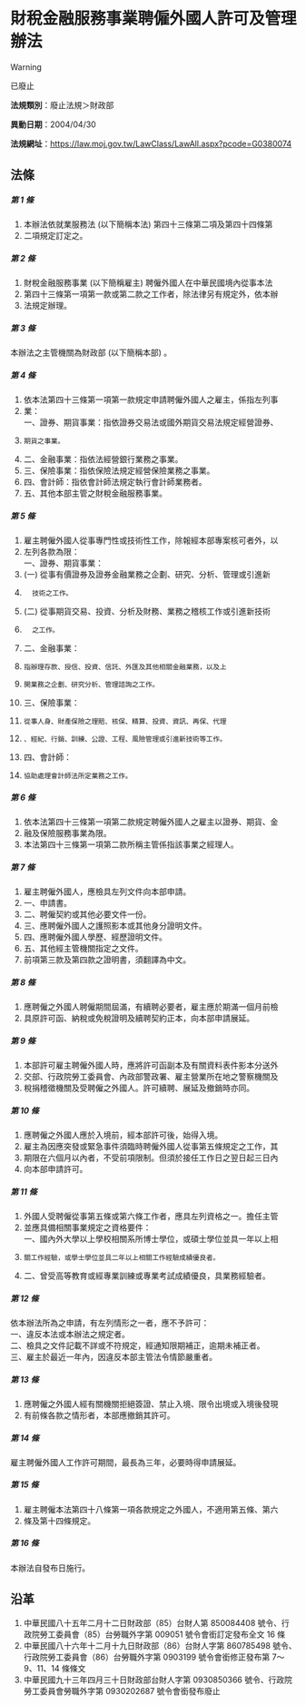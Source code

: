 # 財稅金融服務事業聘僱外國人許可及管理辦法


> [!WARNING]
> 已廢止


**法規類別**：廢止法規＞財政部

**異動日期**：2004/04/30  

**法規網址**：https://law.moj.gov.tw/LawClass/LawAll.aspx?pcode=G0380074



## 法條
##### 第 1 條
1. 本辦法依就業服務法 (以下簡稱本法) 第四十三條第二項及第四十四條第
1. 二項規定訂定之。

##### 第 2 條
1. 財稅金融服務事業 (以下簡稱雇主) 聘僱外國人在中華民國境內從事本法
1. 第四十三條第一項第一款或第二款之工作者，除法律另有規定外，依本辦
1. 法規定辦理。

##### 第 3 條
本辦法之主管機關為財政部 (以下簡稱本部) 。

##### 第 4 條
1. 依本法第四十三條第一項第一款規定申請聘僱外國人之雇主，係指左列事
1. 業：  
一、證券、期貨事業：指依證券交易法或國外期貨交易法規定經營證券、
1.     期貨之事業。
1. 二、金融事業：指依法經營銀行業務之事業。
1. 三、保險事業：指依保險法規定經營保險業務之事業。
1. 四、會計師：指依會計師法規定執行會計師業務者。
1. 五、其他本部主管之財稅金融服務事業。

##### 第 5 條
1. 雇主聘僱外國人從事專門性或技術性工作，除報經本部專案核可者外，以
1. 左列各款為限：  
一、證券、期貨事業：
1.  (一) 從事有價證券及證券金融業務之企劃、研究、分析、管理或引進新
1.       技術之工作。
1.  (二) 從事期貨交易、投資、分析及財務、業務之稽核工作或引進新技術
1.       之工作。
1. 二、金融事業：
1.     指辦理存款、授信、投資、信託、外匯及其他相關金融業務，以及上
1.     開業務之企劃、研究分析、管理諮詢之工作。
1. 三、保險事業：
1.     從事人身、財產保險之理賠、核保、精算、投資、資訊、再保、代理
1.     、經紀、行銷、訓練、公證、工程、風險管理或引進新技術等工作。
1. 四、會計師：
1.     協助處理會計師法所定業務之工作。

##### 第 6 條
1. 依本法第四十三條第一項第二款規定聘僱外國人之雇主以證券、期貨、金
1. 融及保險服務事業為限。
1. 本法第四十三條第一項第二款所稱主管係指該事業之經理人。

##### 第 7 條
1. 雇主聘僱外國人，應檢具左列文件向本部申請。
1. 一、申請書。
1. 二、聘僱契約或其他必要文件一份。
1. 三、應聘僱外國人之護照影本或其他身分證明文件。
1. 四、應聘僱外國人學歷、經歷證明文件。
1. 五、其他經主管機關指定之文件。
1. 前項第三款及第四款之證明書，須翻譯為中文。

##### 第 8 條
1. 應聘僱之外國人聘僱期間屆滿，有續聘必要者，雇主應於期滿一個月前檢
1. 具原許可函、納稅或免稅證明及續聘契約正本，向本部申請展延。

##### 第 9 條
1. 本部許可雇主聘僱外國人時，應將許可函副本及有關資料表件影本分送外
1. 交部、行政院勞工委員會、內政部警政署、雇主營業所在地之警察機關及
1. 稅捐稽徵機關及受聘僱之外國人。許可續聘、展延及撤銷時亦同。

##### 第 10 條
1. 應聘僱之外國人應於入境前，經本部許可後，始得入境。
1. 雇主為因應突發或緊急事件須臨時聘僱外國人從事第五條規定之工作，其
1. 期限在六個月以內者，不受前項限制。但須於接任工作日之翌日起三日內
1. 向本部申請許可。

##### 第 11 條
1. 外國人受聘僱從事第五條或第六條工作者，應具左列資格之一。擔任主管
1. 並應具備相關事業規定之資格要件：  
一、國內外大學以上學校相關系所博士學位，或碩士學位並具一年以上相
1.     關工作經驗，或學士學位並具二年以上相關工作經驗成績優良者。
1. 二、曾受高等教育或經專業訓練或專業考試成績優良，具業務經驗者。

##### 第 12 條
依本辦法所為之申請，有左列情形之一者，應不予許可：  
一、違反本法或本辦法之規定者。  
二、檢具之文件記載不詳或不符規定，經通知限期補正，逾期未補正者。  
三、雇主於最近一年內，因違反本部主管法令情節嚴重者。

##### 第 13 條
1. 應聘僱之外國人經有關機關拒絕簽證、禁止入境、限令出境或入境後發現
1. 有前條各款之情形者，本部應撤銷其許可。

##### 第 14 條
雇主聘僱外國人工作許可期間，最長為三年，必要時得申請展延。

##### 第 15 條
1. 雇主聘僱本法第四十八條第一項各款規定之外國人，不適用第五條、第六
1. 條及第十四條規定。

##### 第 16 條
本辦法自發布日施行。

## 沿革
1. 中華民國八十五年二月十二日財政部（85）台財人第 850084408  號令、行政院勞工委員會（85）台勞職外字第 009051 號令會銜訂定發布全文 16 條
1. 中華民國八十六年十二月十九日財政部（86）台財人字第 860785498  號令、行政院勞工委員會（86）台勞職外字第 0903199  號令會銜修正發布第 7～9、11、14 條條文
1. 中華民國九十三年四月三十日財政部台財人字第 0930850366 號令、行政院勞工委員會勞職外字第 0930202687 號令會銜發布廢止

